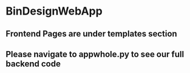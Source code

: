 ﻿# BinDesignWebApp

## Frontend Pages are under templates section

## Please navigate to appwhole.py to see our full backend code
 
